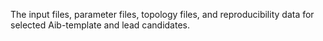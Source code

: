 The input files, parameter files, topology files, and reproducibility data for selected Aib-template and lead candidates.
